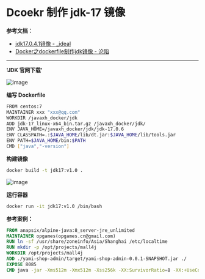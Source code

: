 # Dcoekr 制作 jdk-17 镜像

**参考文档：**

- [jdk17.0.4.1镜像 - _ideal](https://www.cnblogs.com/gkmin/p/16620528.html)
- [Docker之dockerfile制作jdk镜像 - 沦陷](https://www.cnblogs.com/huangting/p/11966450.html)

---

**'JDK 官网下载'**

![image](https://img2023.cnblogs.com/blog/2402369/202309/2402369-20230923122821195-2025021592.png)

**编写 Dockerfile**

```sh
FROM centos:7
MAINTAINER xxx "xxx@qq.com"
WORKDIR /javaxh_docker/jdk
ADD jdk-17_linux-x64_bin.tar.gz /javaxh_docker/jdk/
ENV JAVA_HOME=/javaxh_docker/jdk/jdk-17.0.6
ENV CLASSPATH=.:$JAVA_HOME/lib/dt.jar:$JAVA_HOME/lib/tools.jar
ENV PATH=$JAVA_HOME/bin:$PATH
CMD ["java","-version"]
```

**构建镜像**

```sh
docker build -t jdk17:v1.0 .  
```

![image](https://img2023.cnblogs.com/blog/2402369/202309/2402369-20230923122830235-102487141.png)

**运行容器**

```sh
docker run -it jdk17:v1.0 /bin/bash
```

**参考案例：**

```dockerfile
FROM anapsix/alpine-java:8_server-jre_unlimited
MAINTAINER opgames(opgames.cn@gmail.com)
RUN ln -sf /usr/share/zoneinfo/Asia/Shanghai /etc/localtime
RUN mkdir -p /opt/projects/mall4j
WORKDIR /opt/projects/mall4j
ADD ./yami-shop-admin/target/yami-shop-admin-0.0.1-SNAPSHOT.jar ./
EXPOSE 8085
CMD java -jar -Xms512m -Xmx512m -Xss256k -XX:SurvivorRatio=8 -XX:+UseConcMarkSweepGC -Dspring.profiles.active=docker,quartz yami-shop-admin-0.0.1-SNAPSHOT.jar
```
